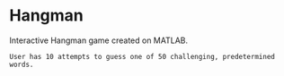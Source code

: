 # Hangman

 Interactive Hangman game created on MATLAB.

    User has 10 attempts to guess one of 50 challenging, predetermined words.
 
    
